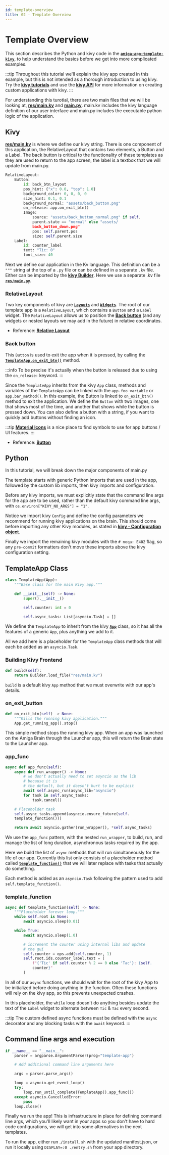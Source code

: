 ```yaml
---
id: template-overview
title: 02 - Template Overview
---
```

# Template Overview

This section describes the Python and kivy code in the
[**`amiga-app-template-kivy`**](https://github.com/farm-ng/amiga-app-template-kivy),
to help understand the basics before we get into more complicated examples.

:::tip
Throughout this tutorial we'll explain the kivy app created in
this example, but this is not intended as a thorough introduction
to using kivy. Try the [**kivy tutorials**](https://kivy.org/doc/stable/tutorials-index.html)
and use the [**kivy API**](https://kivy.org/doc/stable/api-index.html)
for more information on creating custom applications with kivy.
:::

For understanding this turotial, there are two main files that we will be looking at,
[**res/main.kv**](https://github.com/farm-ng/amiga-app-template-kivy/tree/main/src/res) and
[**main.py**](https://github.com/farm-ng/amiga-app-template-kivy/tree/main/src). main.kv includes
the kivy language definition of our user interface and main.py includes the executable python logic
of the application.

## Kivy

[**res/main.kv**](https://github.com/farm-ng/amiga-app-template-kivy/tree/main/src/res)
is where we define our kivy string. There is one component of this application,
the RelativeLayout that contains two elements, a Button and a Label. The back button
is critical to the functionality of these templates as they are used to return to the app
screen, the label is a textbox that we will update from main.py.

```Python
RelativeLayout:
    Button:
        id: back_btn_layout
        pos_hint: {"x": 0.0, "top": 1.0}
        background_color: 0, 0, 0, 0
        size_hint: 0.1, 0.1
        background_normal: "assets/back_button.png"
        on_release: app.on_exit_btn()
        Image:
            source: "assets/back_button_normal.png" if self.
            parent.state == "normal" else "assets/
            back_button_down.png"
            pos: self.parent.pos
            size: self.parent.size
    Label:
        id: counter_label
        text: "Tic: 0"
        font_size: 40
```

Next we define our application in the Kv language.
This definition can be a `"""` string at the top of a `.py` file
or can be defined in a separate `.kv` file.
Either can be imported by the
[**kivy Builder**](https://kivy.org/doc/stable/api-kivy.lang.builder.html).
Here we use a separate .kv file
[**`res/main.py`**](https://github.com/farm-ng/amiga-app-template/blob/main/src/res/main.kv).

### RelativeLayout

Two key components of kivy are
[**`Layouts`**](https://kivy.org/doc/stable/gettingstarted/layouts.html#) and
[**`Widgets`**](https://kivy.org/doc/stable/api-kivy.uix.html).
The root of our template app is a `RelativeLayout`, which
contains a `Button` and a `Label` widget.
The `RelativeLayout` allows us to position the
[**Back button**](#back-button) (and any widgets or nested
layouts we may add in the future) in relative coordinates.

- Reference: [**Relative Layout**](https://kivy.org/doc/stable/api-kivy.uix.relativelayout.html)

### Back button

This `Button` is used to exit the app when it is pressed, by
calling the [**`TemplateApp.on_exit_btn()`**](#on_exit_button)
method.

:::info
To be precise it's actually when the button is released due to
using the `on_release:` keyword.
:::

Since the `TemplateApp` inherits from the kivy `App` class,
methods and variables of the `TemplateApp` can be linked with the
`app.foo_variable` or `app.bar_method()`. In this example, the Button is
linked to `on_exit_btn()` method to exit the application.
We define the `Button` with two images, one that shows most of
the time, and another that shows while the button is pressed down.
You can also define a button with a string, if you want to
quickly add buttons without finding an icon.

:::tip
[**Material Icons**](https://github.com/google/material-design-icons)
is a nice place to find symbols to use for app buttons / UI
features.
:::

- Reference: [**Button**](https://kivy.org/doc/stable/api-kivy.uix.button.html)

## Python

In this tutorial, we will break down the major components of main.py

The template starts with generic Python imports that are used in
the app, followed by the custom lib imports, then kivy imports
and configuration.

Before any kivy imports, we must explicitly state that the
command line args for the app are to be used, rather than the
default kivy command line args, with
`os.environ["KIVY_NO_ARGS"] = "1"`.

Notice we import kivy `Config` and define the config parameters
we recommend for running kivy applications on the brain.
This should come before importing any other Kivy modules, as
stated in
[**kivy - Configuration object**](https://kivy.org/doc/stable/api-kivy.config.html).

Finally we import the remaining kivy modules with the
`# noqa: E402` flag, so any `pre-commit` formatters don't move
these imports above the kivy configuration setting.

## TemplateApp Class

```Python
class TemplateApp(App):
    """Base class for the main Kivy app."""

    def __init__(self) -> None:
        super().__init__()

        self.counter: int = 0

        self.async_tasks: List[asyncio.Task] = []
```

We define the `TemplateApp` to inherit from the kivy
[**`App`**](https://kivy.org/doc/stable/api-kivy.app.html) class,
so it has all the features of a generic `App`, plus anything we
add to it.

All we add here is a placeholder for the `TemplateApp` class
methods that will each be added as an `asyncio.Task`.

### Building Kivy Frontend

```Python
def build(self):
    return Builder.load_file("res/main.kv")
```

`build` is a default kivy `App` method that we must overwrite
with our app's details.

### on_exit_button

```Python
def on_exit_btn(self) -> None:
    """Kills the running kivy application."""
    App.get_running_app().stop()
```

This simple method stops the running kivy app.
When an app was launched on the Amiga Brain through the Launcher
app, this will return the Brain state to the Launcher app.

### app_func

```Python
async def app_func(self):
    async def run_wrapper() -> None:
        # we don't actually need to set asyncio as the lib
        # because it is
        # the default, but it doesn't hurt to be explicit
        await self.async_run(async_lib="asyncio")
        for task in self.async_tasks:
            task.cancel()

    # Placeholder task
    self.async_tasks.append(asyncio.ensure_future(self.
    template_function()))

    return await asyncio.gather(run_wrapper(), *self.async_tasks)
```

We use the `app_func` pattern, with the nested `run_wrapper`, to
build, run, and manage the list of long duration, asynchronous
tasks required by the app.

Here we build the list of `async` methods that will run
simultaneously for the life of our app.
Currently this list only consists of a placeholder method called
[**`template_function()`**](#template_function) that we will
later replace with tasks that actually do something.

Each method is added as an `asyncio.Task` following the pattern
used to add `self.template_function()`.

### template_function

```Python
async def template_function(self) -> None:
    """Placeholder forever loop."""
    while self.root is None:
        await asyncio.sleep(0.01)

    while True:
        await asyncio.sleep(1.0)

        # increment the counter using internal libs and update
        # the gui
        self.counter = ops.add(self.counter, 1)
        self.root.ids.counter_label.text = (
            f"{'Tic' if self.counter % 2 == 0 else 'Tac'}: {self.
            counter}"
        )
```

In all of our `async` functions, we should wait for the root of
the kivy App to be initialized before doing anything in the
function.
Often these functions will rely on the kivy app, so this prevents
unexpected crashes.

In this placeholder, the `while` loop doesn't do anything besides
update the text of the `Label` widget to alternate between
`Tic` & `Tac` every second.

:::tip
The custom defined async functions must be defined with the
`async` decorator and any blocking tasks with the `await` keyword.
:::

## Command line args and execution

```Python
if __name__ == "__main__":
    parser = argparse.ArgumentParser(prog="template-app")

    # Add additional command line arguments here

    args = parser.parse_args()

    loop = asyncio.get_event_loop()
    try:
        loop.run_until_complete(TemplateApp().app_func())
    except asyncio.CancelledError:
        pass
    loop.close()
```

Finally we run the app!
This is infrastructure in place for defining command line args,
which you'll likely want in your apps so you don't have to hard
code configurations, we will get into some alternatives in the
next templates.

To run the app, either run .```/install.sh``` with the updated manifest.json, or run it locally using
```DISPLAY=:0 ./entry.sh``` from your app directory.
